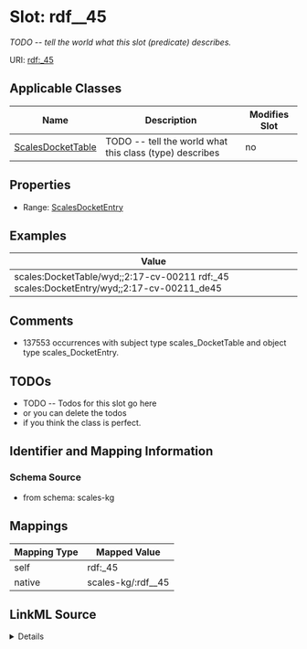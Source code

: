 

# Slot: rdf__45


_TODO -- tell the world what this slot (predicate) describes._





URI: [rdf:_45](http://www.w3.org/1999/02/22-rdf-syntax-ns#_45)



<!-- no inheritance hierarchy -->





## Applicable Classes

| Name | Description | Modifies Slot |
| --- | --- | --- |
| [ScalesDocketTable](../classes/ScalesDocketTable.md) | TODO -- tell the world what this class (type) describes |  no  |







## Properties

* Range: [ScalesDocketEntry](../classes/ScalesDocketEntry.md)






## Examples

| Value |
| --- |
| scales:DocketTable/wyd;;2:17-cv-00211 rdf:_45 scales:DocketEntry/wyd;;2:17-cv-00211_de45 |

## Comments

* 137553 occurrences with subject type scales_DocketTable and object type scales_DocketEntry.

## TODOs

* TODO -- Todos for this slot go here
* or you can delete the todos
* if you think the class is perfect.

## Identifier and Mapping Information







### Schema Source


* from schema: scales-kg




## Mappings

| Mapping Type | Mapped Value |
| ---  | ---  |
| self | rdf:_45 |
| native | scales-kg/:rdf__45 |




## LinkML Source

<details>
```yaml
name: rdf__45
description: TODO -- tell the world what this slot (predicate) describes.
todos:
- TODO -- Todos for this slot go here
- or you can delete the todos
- if you think the class is perfect.
comments:
- 137553 occurrences with subject type scales_DocketTable and object type scales_DocketEntry.
examples:
- value: scales:DocketTable/wyd;;2:17-cv-00211 rdf:_45 scales:DocketEntry/wyd;;2:17-cv-00211_de45
from_schema: scales-kg
rank: 1000
slot_uri: rdf:_45
alias: rdf__45
domain_of:
- scales_DocketTable
range: scales_DocketEntry

```
</details>
